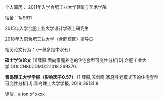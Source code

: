 个人简历：
2011年入学合肥工业大学建筑与艺术学院

宿舍：1#S611

2015年入学合肥工业大学设计学硕士研究生

2018年入职合肥工业大学（合肥校区）辅导员

相关论文行为：（一稿多投中水刊）

**硕士学位论文**
[1]薛原.面向家庭养老的住宅套型可变性分析[D].合肥工业大学.DOI:CNKI:CDMD:2.1018.269370.

**青岛理工大学学报（影响因子0.57）**
[1]薛原,苏剑鸣.家庭养老模式下的住宅套型可变性分析[J].青岛理工大学学报, 2018, 39(3):8.

评价：a ton of xxxx

